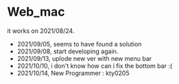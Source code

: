 # Web_mac
it works on 2021/08/24.

* 2021/09/05, seems to have found a solution
* 2021/09/08, start developing again.
* 2021/09/13, uplode new ver with new menu bar
* 2021/10/10, i don't know how can i fix the bottom bar :(
* 2021/10/14, New Programmer : kty0205

